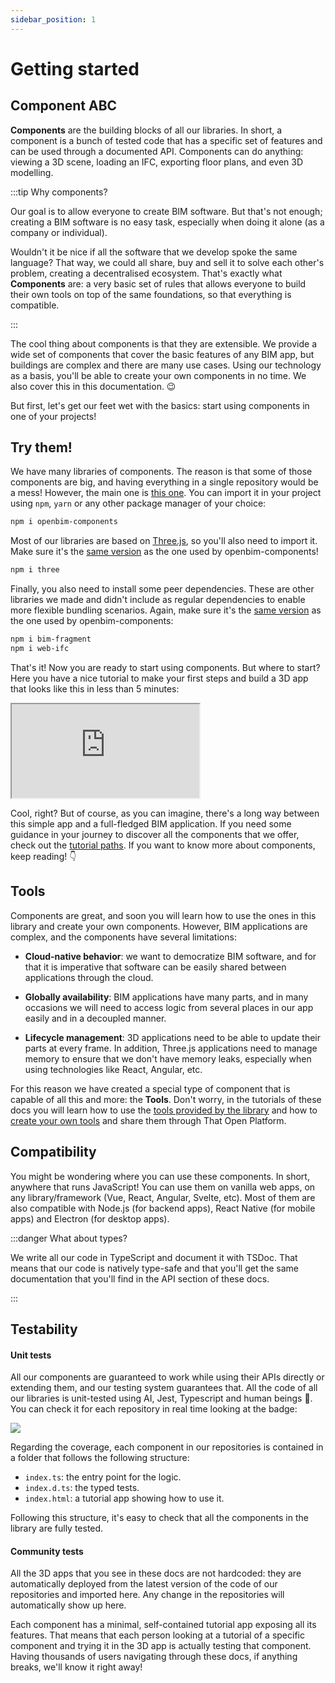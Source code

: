 ```yaml
---
sidebar_position: 1
---
```


# Getting started

## Component ABC

**Components** are the building blocks of all our libraries. In short, a component is a bunch of tested code that has a 
specific set of features and can be used through a documented API. Components can do anything: viewing a 3D scene,
loading an IFC, exporting floor plans, and even 3D modelling.

:::tip Why components?

Our goal is to allow everyone to create BIM software. But that's not enough; creating a BIM software is no easy task, especially when doing it alone (as a company or individual). 

Wouldn't it be nice if all the software that we develop spoke the same language? That way, we could all share, buy and sell it to solve each other's problem, creating a decentralised ecosystem. That's exactly what **Components** are: a very basic set of rules that allows everyone to build their own tools on top of the same foundations, so that everything is compatible.

:::

The cool thing about components is that they are extensible. We provide a wide set of components that cover the basic features of any BIM app, but buildings are complex and there are many use cases. Using our technology as a basis, you'll be able to create your own components in no time. We also cover this in this documentation. 😉

But first, let's get our feet wet with the basics: start using components in one of your projects!

## Try them!

We have many libraries of components. The reason is that some of those components are big, and having everything in a single repository would be a mess! However, the main one is [this one](https://github.com/ThatOpen/engine_components). You can import it in your project using `npm`, `yarn` or any other package manager of your choice:

```bash
npm i openbim-components
```

Most of our libraries are based on [Three.js](https://threejs.org/), so you'll also need to import it. Make sure it's the [same version](https://github.com/ThatOpen/engine_components/blob/main/package.json) as the one used by openbim-components!

```bash
npm i three
```

Finally, you also need to install some peer dependencies. These are other libraries we made and didn't include as regular dependencies to enable more flexible bundling scenarios. Again, make sure it's the [same version](https://github.com/ThatOpen/engine_components/blob/main/package.json) as the one used by openbim-components:

```bash
npm i bim-fragment
npm i web-ifc
```

That's it! Now you are ready to start using components. But where to start? Here you have a nice tutorial to make your first steps and build a 3D app that looks like this in less than 5 minutes:

<iframe src="https://thatopen.github.io/engine_components/src/core/SimpleScene/index.html"></iframe>

Cool, right? But of course, as you can imagine, there's a long way between this simple app and a full-fledged BIM application. If you need some guidance in your journey to discover all the components that we offer, check out the [tutorial paths](tutorial-paths.md). If you want to know more about components, keep reading! 👇

## Tools

Components are great, and soon you will learn how to use the ones in this library and create your own components. However, BIM applications are complex, and the components have several limitations:

- **Cloud-native behavior**: we want to democratize BIM software, and for that it is imperative that software can be easily shared between applications through the cloud.

- **Globally availability**: BIM applications have many parts, and in many occasions we will need to access logic from several places in our app easily and in a decoupled manner.

- **Lifecycle management**: 3D applications need to be able to update their parts at every frame. In addition, Three.js applications need to manage memory to ensure that we don't have memory leaks, especially when using technologies like React, Angular, etc.

For this reason we have created a special type of component that is capable of all this and more: the **Tools**. Don't worry, in the tutorials of these docs you will learn how to use the [tools provided by the library](../Tutorials/ToolsComponent.mdx) and how to [create your own tools](creating-components.md) and share them through That Open Platform.

## Compatibility

You might be wondering where you can use these components. In short, anywhere that runs JavaScript! You can use them on vanilla web apps, on any library/framework (Vue, React, Angular, Svelte, etc). Most of them are also compatible with Node.js (for backend apps), React Native (for mobile apps) and Electron (for desktop apps).

:::danger What about types?

We write all our code in TypeScript and document it with TSDoc. That means that our code is natively type-safe and that you'll get the same documentation that you'll find in the API section of these docs.

:::

## Testability

#### Unit tests

All our components are guaranteed to work while using their APIs directly or extending them, and our testing system guarantees that. All the code of all our libraries is unit-tested using AI, Jest, Typescript and human beings 🙂. You can check it for each repository in real time looking at the badge:

<img src='https://github.com/ThatOpen/engine_components/actions/workflows/tests.yml/badge.svg'></img>

Regarding the coverage, each component in our repositories is contained in a folder that follows the following structure:

- `index.ts`: the entry point for the logic.
- `index.d.ts`: the typed tests.
- `index.html`: a tutorial app showing how to use it.

Following this structure, it's easy to check that all the components in the library are fully tested.

#### Community tests

All the 3D apps that you see in these docs are not hardcoded: they are automatically deployed from the latest version of the code of our repositories and imported here. Any change in the repositories will automatically show up here.

Each component has a minimal, self-contained tutorial app exposing all its features. That means that each person looking at a tutorial of a specific component and trying it in the 3D app is actually testing that component. Having thousands of users navigating through these docs, if anything breaks, we'll know it right away!